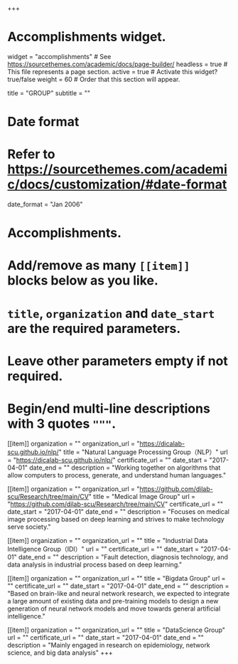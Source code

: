+++
# Accomplishments widget.
widget = "accomplishments"  # See https://sourcethemes.com/academic/docs/page-builder/
headless = true  # This file represents a page section.
active = true  # Activate this widget? true/false
weight = 60  # Order that this section will appear.

title = "GROUP"
subtitle = ""

# Date format
#   Refer to https://sourcethemes.com/academic/docs/customization/#date-format
date_format = "Jan 2006"

# Accomplishments.
#   Add/remove as many `[[item]]` blocks below as you like.
#   `title`, `organization` and `date_start` are the required parameters.
#   Leave other parameters empty if not required.
#   Begin/end multi-line descriptions with 3 quotes `"""`.
[[item]]
  organization = ""
  organization_url = "https://dicalab-scu.github.io/nlp/"
  title = "Natural Language Processing Group（NLP）"
  url = "https://dicalab-scu.github.io/nlp/"
  certificate_url = ""
  date_start = "2017-04-01"
  date_end = ""
  description = "Working together on algorithms that allow computers to process, generate, and understand human languages."

[[item]]
  organization = ""
  organization_url = "https://github.com/dilab-scu/Research/tree/main/CV"
  title = "Medical Image Group"
  url = "https://github.com/dilab-scu/Research/tree/main/CV"
  certificate_url = ""
  date_start = "2017-04-01"
  date_end = ""
  description = "Focuses on medical image processing based on deep learning and strives to make technology serve society."
  

[[item]]
  organization = ""
  organization_url = ""
  title = "Industrial Data Intelligence Group（IDI）"
  url = ""
  certificate_url = ""
  date_start = "2017-04-01"
  date_end = ""
  description = "Fault detection, diagnosis technology, and data analysis in industrial process based on deep learning."
 
[[item]]
  organization = ""
  organization_url = ""
  title = "Bigdata Group"
  url = ""
  certificate_url = ""
  date_start = "2017-04-01"
  date_end = ""
  description = "Based on brain-like and neural network research, we expected to integrate a large amount of existing data and pre-training models to design a new generation of neural network models and move towards general artificial intelligence."
  
[[item]]
  organization = ""
  organization_url = ""
  title = "DataScience Group"
  url = ""
  certificate_url = ""
  date_start = "2017-04-01"
  date_end = ""
  description = "Mainly engaged in research on epidemiology, network science, and big data analysis"
+++
